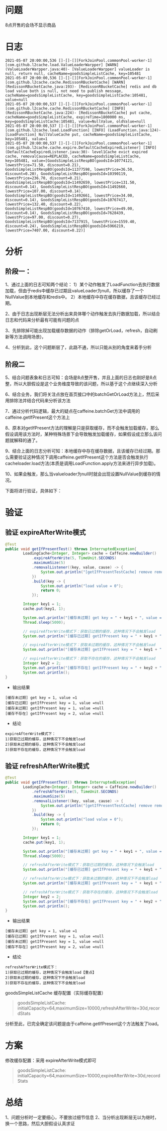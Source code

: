 # 问题
8点开售的会场不显示商品


# 日志
```text
2021-05-07 20:00:00,536 []-[]-[][ForkJoinPool.commonPool-worker-1] [com.github.l2cache.load.ValueLoaderWarpper] [WARN] (ValueLoaderWarpper.java:40)- [ValueLoaderWarpper] valueLoader is null, return null, cacheName=goodsSimpleListCache, key=105481
2021-05-07 20:00:00,536 []-[]-[][ForkJoinPool.commonPool-worker-1] [com.github.l2cache.cache.RedissonRBucketCache] [WARN] (RedissonRBucketCache.java:193)- [RedissonRBucketCache] redis and db load value both is null, not need to publish message, cacheName=goodsSimpleListCache, key=goodsSimpleListCache:105481, value=null
2021-05-07 20:00:00,537 []-[]-[][ForkJoinPool.commonPool-worker-1] [com.github.l2cache.cache.RedissonRBucketCache] [INFO] (RedissonRBucketCache.java:224)- [RedissonRBucketCache] put cache, cacheName=goodsSimpleListCache, expireTime=1800000 ms, key=goodsSimpleListCache:105481, value=NullValue, oldValue=null
2021-05-07 20:00:00,537 []-[]-[][ForkJoinPool.commonPool-worker-1] [com.github.l2cache.load.LoadFunction] [INFO] (LoadFunction.java:124)- [LoadFunction] NullValueCache put, cacheName=goodsSimpleListCache, key=105481, value=1
2021-05-07 20:00:00,537 []-[]-[][ForkJoinPool.commonPool-worker-1] [com.github.l2cache.cache.expire.DefaultCacheExpiredListener] [INFO] (DefaultCacheExpiredListener.java:30)- level1Cache evict expired cache, removalCause=REPLACED, cacheName=goodsSimpleListCache, key=105481, value=[GoodsSimpleListRespBO(goodsId=10774121, lowestPrice=71.50, discount=0.21), GoodsSimpleListRespBO(goodsId=11377598, lowestPrice=36.50, discount=0.20), GoodsSimpleListRespBO(goodsId=10390119, lowestPrice=236.70, discount=0.21), GoodsSimpleListRespBO(goodsId=11492659, lowestPrice=131.50, discount=0.14), GoodsSimpleListRespBO(goodsId=11492660, lowestPrice=107.00, discount=0.14), GoodsSimpleListRespBO(goodsId=11492661, lowestPrice=34.00, discount=0.14), GoodsSimpleListRespBO(goodsId=10767417, lowestPrice=132.40, discount=0.22), GoodsSimpleListRespBO(goodsId=10767410, lowestPrice=49.00, discount=0.14), GoodsSimpleListRespBO(goodsId=7628439, lowestPrice=97.00, discount=0.27), GoodsSimpleListRespBO(goodsId=7137915, lowestPrice=1559.40, discount=0.24), GoodsSimpleListRespBO(goodsId=5966219, lowestPrice=7407.00, discount=0.22)]
```


# 分析

## 阶段一：
1、通过上面的日志可知两个结论：
1）某个动作触发了LoadFunction去执行数据加载，但由于redis中缓存已过期且valueLoader为null，所以缓存了一个NullValue到本地缓存和redis中。
2）本地缓存中存在缓存数据，且该缓存已经过期。

2、由于日志出现断层无法分析出来具体哪个动作触发去执行数据加载，所以结合日志和代码来分析最有可能有问题的点

3、先排除掉可能出现加载缓存数据的动作（排除getOrLoad，refresh，自动刷新等方法调用场景)，

4、分析到此，这个问题断层了，此路不通，所以只能从别的角度来着手分析


## 阶段二
5、结合问题表象和日志可知：会场是8点整开售，并且上面的日志也刚好是8点整，所以大胆假设是这个业务维度导致的该问题，所以基于这个点继续深入分析

6、结合业务，我们将关注点放在首页接口中的batchGetOrLoad方法上，然后采用排除法并结合代码来分析该方法

7、通过分析代码逻辑，最大的疑点在caffeine.batchGet方法中调用的caffeine.getIfPresent这个方法上

8、原本对getIfPresent方法的理解是只是获取缓存，而不会触发加载缓存，那么假设调用该方法时，某种特殊场景下会导致触发加载缓存，如果假设成立那么该问题就解释的通了。

9、结合上面的日志分析可知：本地缓存中存在缓存数据，且该缓存已经过期。那么需要验证这种情况下调用caffeine.getIfPresent这个方法是否会触发执行cacheloader.load方法(本质是调用LoadFunction.apply方法来进行异步加载)。

10、如果会触发，那么当valueloader为null时就会出现设置NullValue到缓存的情况。

下面将进行验证，具体如下：

# 验证
## 验证 expireAfterWrite模式
```java
@Test
public void getIfPresentTest() throws InterruptedException{
        LoadingCache<Integer, Integer> cache = Caffeine.newBuilder()
            .expireAfterWrite(5, TimeUnit.SECONDS)
            .maximumSize(5)
            .removalListener((key, value, cause) -> {
                System.out.println("[getIfPresentTestCache] remove removalCause={}, cacheName=" + cacheName + ", key=" + key + ", value=" + value);
            })
            .build(key -> {
                System.out.println("load value = 0");
                return 0;
            });

        Integer key1 = 1;
        cache.put(key1, 1);

        System.out.println("[缓存未过期] get key = " + key1 + ", value =" + cache.get(key1));
        Thread.sleep(5000);

        // expireAfterWrite模式下：获取已过期的缓存，这种情况下不会触发load
        System.out.println("[缓存已过期] getIfPresent key = " + key1 + ", value =" + cache.getIfPresent(key1));

        // expireAfterWrite模式下：获取未过期的缓存，这种情况下不会触发load
        System.out.println("[缓存未过期] getIfPresent key = " + key1 + ", value =" + cache.getIfPresent(key1));

        // expireAfterWrite模式下：获取不存在的缓存，这种情况下不会触发load
        Integer key2 = 2;
        System.out.println("[缓存不存在] getIfPresent key = " + key2 + ", value =" + cache.getIfPresent(key2));
        System.out.println();
}
```

- 输出结果
```text
[缓存未过期] get key = 1, value =1
[缓存已过期] getIfPresent key = 1, value =null
[缓存未过期] getIfPresent key = 1, value =null
[缓存不存在] getIfPresent key = 2, value =null
```

- 结论
```text
expireAfterWrite模式下：
1)获取已过期的缓存，这种情况下不会触发load
2)获取未过期的缓存，这种情况下不会触发load
3)获取不存在的缓存，这种情况下不会触发load
```

## 验证 refreshAfterWrite模式
```java
@Test
public void getIfPresentTest() throws InterruptedException{
        LoadingCache<Integer, Integer> cache = Caffeine.newBuilder()
            .refreshAfterWrite(5, TimeUnit.SECONDS)
            .maximumSize(5)
            .removalListener((key, value, cause) -> {
                System.out.println("[getIfPresentTestCache] remove removalCause={}, cacheName=" + cacheName + ", key=" + key + ", value=" + value);
            })
            .build(key -> {
                System.out.println("load value = 0");
                return 0;
            });

        Integer key1 = 1;
        cache.put(key1, 1);

        System.out.println("[缓存未过期] get key = " + key1 + ", value =" + cache.get(key1));
        Thread.sleep(5000);

        // refreshAfterWrite模式下：获取已过期的缓存，这种情况下会触发load
        System.out.println("[缓存已过期] getIfPresent key = " + key1 + ", value =" + cache.getIfPresent(key1));

        // refreshAfterWrite模式下：获取未过期的缓存，这种情况下不会触发load
        System.out.println("[缓存未过期] getIfPresent key = " + key1 + ", value =" + cache.getIfPresent(key1));

        // refreshAfterWrite模式下：获取不存在的缓存，这种情况下不会触发load
        Integer key2 = 2;
        System.out.println("[缓存不存在] getIfPresent key = " + key2 + ", value =" + cache.getIfPresent(key2));
        System.out.println();
}
```

- 输出结果
```text
[缓存未过期] get key = 1, value =1
[缓存已过期] getIfPresent key = 1, value =null
[缓存未过期] getIfPresent key = 1, value =null
[缓存不存在] getIfPresent key = 2, value =null
```

- 结论
```text
refreshAfterWrite模式下：
1)获取已过期的缓存，这种情况下会触发load【重点】
2)获取未过期的缓存，这种情况下不会触发load
3)获取不存在的缓存，这种情况下不会触发load
```

goodsSimpleListCache 缓存配置（实际缓存配置）
> goodsSimpleListCache: initialCapacity=64,maximumSize=10000,refreshAfterWrite=30d,recordStats

分析至此，已完全确定该问题是由于caffeine.getIfPresent这个方法触发了load。

# 方案
修改缓存配置：采用 expireAfterWrite模式即可
> goodsSimpleListCache: initialCapacity=64,maximumSize=10000,expireAfterWrite=30d,recordStats
> 


# 总结
1、问题分析时一定要细心，不要放过细节信息
2、当分析出现断层无以为继时，换一个思路，然后大胆假设认真求证

